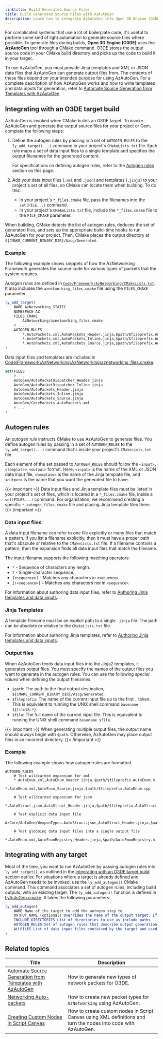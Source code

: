 ```yaml
---
linktitle: Build Generated Source Files
title: Build Generated Source Files with AzAutoGen
description: Learn how to integrate AzAutoGen into Open 3D Engine (O3DE), so it can generate source files when building a target using CMake.
---
```


For complicated systems that use a lot of boilerplate code, it's useful to perform some kind of light automation to generate source files where possible. To generate files during builds, **Open 3D Engine (O3DE)** uses the **AzAutoGen** tool through a CMake command. O3DE stores the output source code in your CMake build directory and picks up the code to build it in your target.

To use AzAutoGen, you must provide Jinja templates and XML or JSON data files that AzAutoGen can generate output files from. The contents of these files depend on your intended purpose for using AzAutoGen. For a complete description of how AzAutoGen works and how to write templates and data inputs for generation, refer to [Automate Source Generation from Templates with AzAutoGen](/docs/user-guide/programming/autogen/). 


## Integrating with an O3DE target build

AzAutoGen is invoked when CMake builds an O3DE target. To invoke AzAutoGen and generate the output source files for your project or Gem, complete the following steps:

1. Define the autogen rules by passing in a set of `AUTOGEN_RULES` to the `ly_add_target(...)` command in your project's `CMakeLists.txt` file. Each rule maps a set of data input files to a single template and specifies the output filenames for the generated content.

    For specifications on defining autogen rules, refer to the [Autogen rules](#autogen-rules) section on this page. 

2. Add your data input files (`.xml` and `.json`) and templates (`.jinja`) to your project's set of all files, so CMake can locate them when building. 
To do this:
    - In your project's `*_files.cmake` file, pass the filenames into the `set(FILE...)` command. 
    - In your project's `CMakeLists.txt` file, include the `*_files.cmake` file to the `FILE_CMAKE` parameter.

When building, CMake detects the list of autogen rules, deduces the set of generated files, and sets up the appropriate build-time hooks to run AzAutoGen for your project. Then, CMake places the output directory at `${CMAKE_CURRENT_BINARY_DIR}/Azcg/Generated`.

### Example

The following example shows snippets of how the AzNetworking Framework generates the source code for various types of packets that the system requires.

Autogen rules are defined in [`Code/Framework/AzNetworking/CMakeLists.txt`](https://github.com/o3de/o3de/blob/dd0978c59f1d01b39e006e6c3ba3baf6060136cf/Code/Framework/AzNetworking/CMakeLists.txt#L33-L36). It also includes the `aznetworking_files.cmake` file using the `FILES_CMAKE` parameter.
```cmake
ly_add_target(
    NAME AzNetworking STATIC
    NAMESPACE AZ
    FILES_CMAKE
        AzNetworking/aznetworking_files.cmake
    # ...
    AUTOGEN_RULES
        *.AutoPackets.xml,AutoPackets_Header.jinja,$path/$fileprefix.AutoPackets.h
        *.AutoPackets.xml,AutoPackets_Inline.jinja,$path/$fileprefix.AutoPackets.inl
        *.AutoPackets.xml,AutoPackets_Source.jinja,$path/$fileprefix.AutoPackets.cpp
)
```

Data input files and templates are included in [Code\Framework\AzNetworking\AzNetworking\aznetworking_files.cmake](https://github.com/o3de/o3de/blob/dd0978c59f1d01b39e006e6c3ba3baf6060136cf/Code/Framework/AzNetworking/AzNetworking/aznetworking_files.cmake#L12-L17). 
```cmake
set(FILES
    # ...
    AutoGen/AutoPacketDispatcher_Header.jinja
    AutoGen/AutoPacketDispatcher_Inline.jinja
    AutoGen/AutoPackets_Header.jinja
    AutoGen/AutoPackets_Inline.jinja
    AutoGen/AutoPackets_Source.jinja
    AutoGen/CorePackets.AutoPackets.xml
    # ...
)
```


## Autogen rules

An *autogen rule* instructs CMake to use AzAutoGen to generate files. 
You define autogen rules by passing in a set of `AUTOGEN_RULES` to the `ly_add_target(...)` command that's inside your project's `CMakeLists.txt` file.

Each element of the set passed to `AUTOGEN_RULES` should follow the `<input>,<template>,<output>` format. Here, `<input>` is the name of the XML or JSON data input file, `<template>` is the name of the Jinja template file, and `<output>` is the name that you want the generated file to have. 

{{< important >}}
Data input files and Jinja template files must be listed in your project's set of files, which is located in a `*_files.cmake` file, inside a `set(FILES...)` command. For organization, we recommend creating a specific `*_autogen_files.cmake` file and placing Jinja template files there. 
{{< /important >}}

### Data input files

A data input filename can refer to one file explicitly or many files that match a pattern.  If you list a filename explicitly, then it must have a proper path that's absolute or relative to the `CMakeLists.txt` file. If a filename contains a pattern, then the expansion finds all data input files that match the filename.

<!-- TODO: Verify - can explicit filenames be absolute or relative to the CMakeLists.txt file?-->

The input filename supports the following matching operators:
  * `*` - Sequence of characters any length.
  * `?` - Single-character sequence.
  * `[<sequence>]` - Matches any characters in `<sequence>`.
  * `[!<sequence>]` - Matches any characters _not_ in `<sequence>`.

For information about authoring data input files, refer to [Authoring Jinja templates and data inputs](/docs/user-guide/programming/autogen/).

### Jinja Templates

A template filename must be an explicit path to a single `.jinja` file. The path can be absolute or relative to the `CMakeLists.txt` file. 

For information about authoring Jinja templates, refer to [Authoring Jinja templates and data inputs](/docs/user-guide/programming/autogen/).


### Output files

When AzAutoGen feeds data input files into the Jinja2 templates, it generates output files. You must specify the names of the output files you want to generate in the autogen rules. You can use the following *special values* when defining the output filenames:

* `$path`: The path to the final output destination, `${CMAKE_CURRENT_BINARY_DIR}/Azcg/Generated`.
* `$fileprefix`: The name of the current input file up to the first `.` token. This is equivalent to running the UNIX shell command `basename ${file%%.*}`.
* `$file`: The full name of the current input file. This is equivalent to running the UNIX shell command `basename $file`.

{{< important >}}
When generating multiple output files, the output name should _always_ begin with `$path`. Otherwise, AzAutoGen may place output files in an incorrect directory.
{{< /important >}}

### Example

The following example shows how autogen rules are formatted.

```
AUTOGEN_RULES
    # Test wildcarded expansion for xml
    *.AutoEnum.xml,AutoEnum_Header.jinja,$path/$fileprefix.AutoEnum.h
    *.AutoEnum.xml,AutoEnum_Source.jinja,$path/$fileprefix.AutoEnum.cpp
    
    # Test wildcarded expansion for json
    *.AutoStruct.json,AutoStruct_Header.jinja,$path/$fileprefix.AutoStruct.h
    
    # Test explicit data input file
    AzCore/AutoGen/WeaponTypes.AutoStruct.json,AutoStruct_Header.jinja,$path/$fileprefix2.AutoStruct.h
    
    # Test globbing data input files into a single output file
    *.AutoEnum.xml,AutoEnumRegistry_Header.jinja,$path/AutoEnumRegistry.h
```

## Integrating with any target

Most of the time, you want to run AzAutoGen by passing autogen rules into `ly_add_target()`, as outlined in the [Integrating with an O3DE target build](#integrating-with-an-o3de-target-build) section earlier. 
For situations where a target is already defined and AzAutoGen needs to be invoked, use the `ly_add_autogen()` CMake command. This command associates a set of autogen rules, including build outputs, with an existing target. 
The `ly_add_autogen()` function is defined in [LyAutoGen.cmake](https://github.com/o3de/o3de/blob/development/cmake/LyAutoGen.cmake#L9-L15). It takes the following parameters:
```cmake
ly_add_autogen(
    NAME Name of the target to add the autogen step to
    OUTPUT_NAME (optional) Overrides the name of the output target. If not specified, the name will be used.
    INCLUDE_DIRECTORIES List of directories to use as include paths
    AUTOGEN_RULES Set of autogen rules that describe output generation and are passed to the AzAutoGen expansion system
    ALLFILES List of data input files contained by the target and used to generate source code
)
```

## Related topics

| Title | Description |
|-|-|
| [Automate Source Generation from Templates with AzAutoGen](/docs/user-guide/programming/autogen/) | How to generate new types of network packets for O3DE. |
| [Networking Auto-packets](/docs/user-guide/networking/autopackets/) | How to create new packet types for `AzNetworking` using AzAutoGen. |
| [Creating Custom Nodes in Script Canvas](/docs/user-guide/scripting/script-canvas/programmer-guide/custom-nodes/) | How to create custom nodes in Script Canvas using XML definitions and turn the nodes into code with AzAutoGen. |toGen. |
